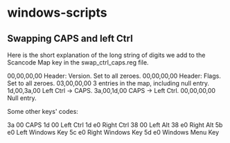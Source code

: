# windows-scripts

## Swapping CAPS and left Ctrl

Here is the short explanation of the long string of digits we add to the Scancode Map key in the swap_ctrl_caps.reg file.

00,00,00,00  Header: Version. Set to all zeroes.
00,00,00,00  Header: Flags. Set to all zeroes.
03,00,00,00  3 entries in the map, including null entry.
1d,00,3a,00  Left Ctrl -> CAPS.
3a,00,1d,00  CAPS -> Left Ctrl.
00,00,00,00  Null entry.

Some other keys' codes:

3a 00    CAPS
1d 00    Left Ctrl
1d e0    Right Ctrl
38 00    Left Alt
38 e0    Right Alt
5b e0    Left Windows Key
5c e0    Right Windows Key
5d e0    Windows Menu Key

